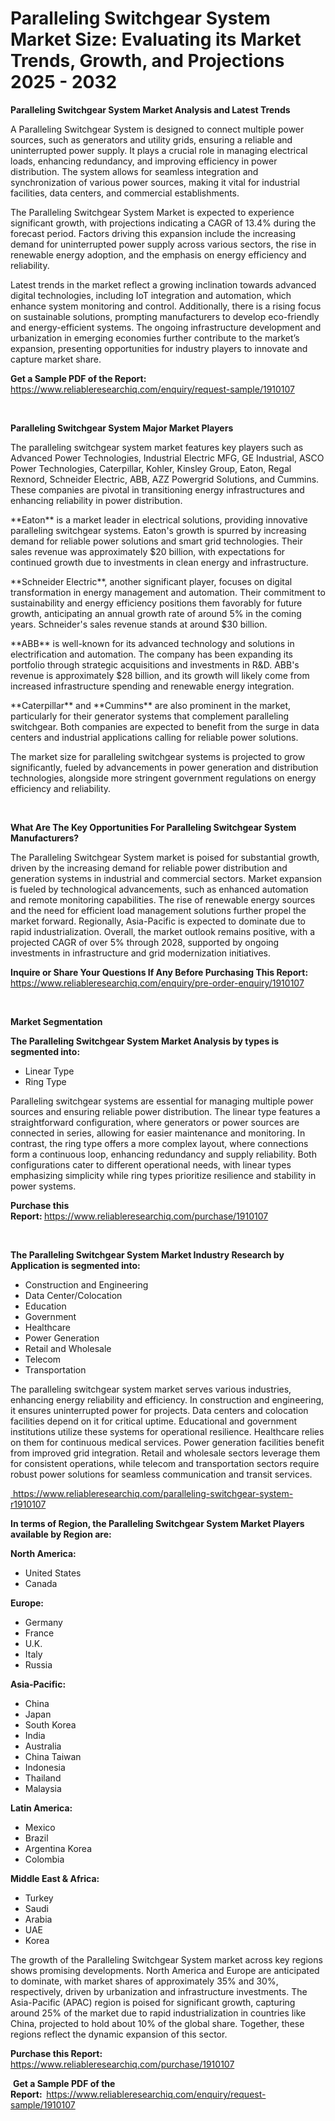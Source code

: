 <p><h1>Paralleling Switchgear System Market Size: Evaluating its Market Trends, Growth, and Projections 2025 - 2032</h1></p><p><strong>Paralleling Switchgear System Market Analysis and Latest Trends</strong></p>
<p><p>A Paralleling Switchgear System is designed to connect multiple power sources, such as generators and utility grids, ensuring a reliable and uninterrupted power supply. It plays a crucial role in managing electrical loads, enhancing redundancy, and improving efficiency in power distribution. The system allows for seamless integration and synchronization of various power sources, making it vital for industrial facilities, data centers, and commercial establishments.</p><p>The Paralleling Switchgear System Market is expected to experience significant growth, with projections indicating a CAGR of 13.4% during the forecast period. Factors driving this expansion include the increasing demand for uninterrupted power supply across various sectors, the rise in renewable energy adoption, and the emphasis on energy efficiency and reliability. </p><p>Latest trends in the market reflect a growing inclination towards advanced digital technologies, including IoT integration and automation, which enhance system monitoring and control. Additionally, there is a rising focus on sustainable solutions, prompting manufacturers to develop eco-friendly and energy-efficient systems. The ongoing infrastructure development and urbanization in emerging economies further contribute to the market’s expansion, presenting opportunities for industry players to innovate and capture market share.</p></p>
<p><strong>Get a Sample PDF of the Report:&nbsp;</strong> <a href="https://www.reliableresearchiq.com/enquiry/request-sample/1910107?utm_campaign=2449&utm_medium=2&utm_source=Github&utm_content=ia&utm_term=12042025&utm_id=paralleling-switchgear-system">https://www.reliableresearchiq.com/enquiry/request-sample/1910107</a></p>
<p>&nbsp;</p>
<p><strong>Paralleling Switchgear System Major Market Players</strong></p>
<p><p>The paralleling switchgear system market features key players such as Advanced Power Technologies, Industrial Electric MFG, GE Industrial, ASCO Power Technologies, Caterpillar, Kohler, Kinsley Group, Eaton, Regal Rexnord, Schneider Electric, ABB, AZZ Powergrid Solutions, and Cummins. These companies are pivotal in transitioning energy infrastructures and enhancing reliability in power distribution.</p><p>**Eaton** is a market leader in electrical solutions, providing innovative paralleling switchgear systems. Eaton's growth is spurred by increasing demand for reliable power solutions and smart grid technologies. Their sales revenue was approximately $20 billion, with expectations for continued growth due to investments in clean energy and infrastructure.</p><p>**Schneider Electric**, another significant player, focuses on digital transformation in energy management and automation. Their commitment to sustainability and energy efficiency positions them favorably for future growth, anticipating an annual growth rate of around 5% in the coming years. Schneider's sales revenue stands at around $30 billion.</p><p>**ABB** is well-known for its advanced technology and solutions in electrification and automation. The company has been expanding its portfolio through strategic acquisitions and investments in R&D. ABB's revenue is approximately $28 billion, and its growth will likely come from increased infrastructure spending and renewable energy integration.</p><p>**Caterpillar** and **Cummins** are also prominent in the market, particularly for their generator systems that complement paralleling switchgear. Both companies are expected to benefit from the surge in data centers and industrial applications calling for reliable power solutions.</p><p>The market size for paralleling switchgear systems is projected to grow significantly, fueled by advancements in power generation and distribution technologies, alongside more stringent government regulations on energy efficiency and reliability.</p></p>
<p>&nbsp;</p>
<p><strong>What Are The Key Opportunities For Paralleling Switchgear System Manufacturers?</strong></p>
<p><p>The Paralleling Switchgear System market is poised for substantial growth, driven by the increasing demand for reliable power distribution and generation systems in industrial and commercial sectors. Market expansion is fueled by technological advancements, such as enhanced automation and remote monitoring capabilities. The rise of renewable energy sources and the need for efficient load management solutions further propel the market forward. Regionally, Asia-Pacific is expected to dominate due to rapid industrialization. Overall, the market outlook remains positive, with a projected CAGR of over 5% through 2028, supported by ongoing investments in infrastructure and grid modernization initiatives.</p></p>
<p><strong>Inquire or Share Your Questions If Any Before Purchasing This Report:</strong> <a href="https://www.reliableresearchiq.com/enquiry/pre-order-enquiry/1910107?utm_campaign=2449&utm_medium=2&utm_source=Github&utm_content=ia&utm_term=12042025&utm_id=paralleling-switchgear-system">https://www.reliableresearchiq.com/enquiry/pre-order-enquiry/1910107</a></p>
<p>&nbsp;</p>
<p><strong>Market Segmentation</strong></p>
<p><strong>The Paralleling Switchgear System Market Analysis by types is segmented into:</strong></p>
<p><ul><li>Linear Type</li><li>Ring Type</li></ul></p>
<p><p>Paralleling switchgear systems are essential for managing multiple power sources and ensuring reliable power distribution. The linear type features a straightforward configuration, where generators or power sources are connected in series, allowing for easier maintenance and monitoring. In contrast, the ring type offers a more complex layout, where connections form a continuous loop, enhancing redundancy and supply reliability. Both configurations cater to different operational needs, with linear types emphasizing simplicity while ring types prioritize resilience and stability in power systems.</p></p>
<p><strong>Purchase this Report:&nbsp;</strong><a href="https://www.reliableresearchiq.com/purchase/1910107?utm_campaign=2449&utm_medium=2&utm_source=Github&utm_content=ia&utm_term=12042025&utm_id=paralleling-switchgear-system">https://www.reliableresearchiq.com/purchase/1910107</a></p>
<p>&nbsp;</p>
<p><strong>The Paralleling Switchgear System Market Industry Research by Application is segmented into:</strong></p>
<p><ul><li>Construction and Engineering</li><li>Data Center/Colocation</li><li>Education</li><li>Government</li><li>Healthcare</li><li>Power Generation</li><li>Retail and Wholesale</li><li>Telecom</li><li>Transportation</li></ul></p>
<p><p>The paralleling switchgear system market serves various industries, enhancing energy reliability and efficiency. In construction and engineering, it ensures uninterrupted power for projects. Data centers and colocation facilities depend on it for critical uptime. Educational and government institutions utilize these systems for operational resilience. Healthcare relies on them for continuous medical services. Power generation facilities benefit from improved grid integration. Retail and wholesale sectors leverage them for consistent operations, while telecom and transportation sectors require robust power solutions for seamless communication and transit services.</p></p>
<p><a href="https://www.reliableresearchiq.com/paralleling-switchgear-system-r1910107?utm_campaign=2449&utm_medium=2&utm_source=Github&utm_content=ia&utm_term=12042025&utm_id=paralleling-switchgear-system">&nbsp;https://www.reliableresearchiq.com/paralleling-switchgear-system-r1910107</a></p>
<p><strong>In terms of Region, the Paralleling Switchgear System Market Players available by Region are:</strong></p>
<p>
    <p> <strong> North America: </strong>
        <ul>
            <li>United States</li>
            <li>Canada</li>
        </ul>
        </p> 
    <p> <strong> Europe: </strong>
        <ul>
            <li>Germany</li>
            <li>France</li>
            <li>U.K.</li>
            <li>Italy</li>
            <li>Russia</li>
        </ul>
        </p> 
    <p> <strong> Asia-Pacific: </strong>
        <ul>
            <li>China</li>
            <li>Japan</li>
            <li>South Korea</li>
            <li>India</li>
            <li>Australia</li>
            <li>China Taiwan</li>
            <li>Indonesia</li>
            <li>Thailand</li>
            <li>Malaysia</li>
        </ul>
        </p> 
    <p> <strong> Latin America: </strong>
        <ul>
            <li>Mexico</li>
            <li>Brazil</li>
            <li>Argentina Korea</li>
            <li>Colombia</li>
        </ul>
        </p> 
    <p> <strong> Middle East & Africa: </strong>
        <ul>
            <li>Turkey</li>
            <li>Saudi</li>
            <li>Arabia</li>
            <li>UAE</li>
            <li>Korea</li>
        </ul>
    </p>
    </p>
<p><p>The growth of the Paralleling Switchgear System market across key regions shows promising developments. North America and Europe are anticipated to dominate, with market shares of approximately 35% and 30%, respectively, driven by urbanization and infrastructure investments. The Asia-Pacific (APAC) region is poised for significant growth, capturing around 25% of the market due to rapid industrialization in countries like China, projected to hold about 10% of the global share. Together, these regions reflect the dynamic expansion of this sector.</p></p>
<p><strong>Purchase this Report: </strong><a href="https://www.reliableresearchiq.com/purchase/1910107?utm_campaign=2449&utm_medium=2&utm_source=Github&utm_content=ia&utm_term=12042025&utm_id=paralleling-switchgear-system">https://www.reliableresearchiq.com/purchase/1910107</a></p>
<p>&nbsp;<strong>Get a Sample PDF of the Report:&nbsp;&nbsp;</strong><a href="https://www.reliableresearchiq.com/enquiry/request-sample/1910107?utm_campaign=2449&utm_medium=2&utm_source=Github&utm_content=ia&utm_term=12042025&utm_id=paralleling-switchgear-system">https://www.reliableresearchiq.com/enquiry/request-sample/1910107</a></p>
<p><strong></strong></p>
<p><p></p><p></p><p></p></p>